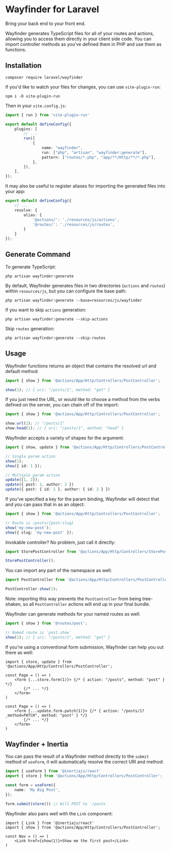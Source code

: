 # Wayfinder for Laravel

Bring your back end to your front end.

Wayfinder generates TypeScript files for all of your routes and actions, allowing you to access them directly in your client side code. You can import controller methods as you've defined them in PHP and use them as functions.

## Installation

```
composer require laravel/wayfinder
```

If you'd like to watch your files for changes, you can use `vite-plugin-run`:

```
npm i -D vite-plugin-run
```

Then in your `vite.config.js`:

```ts
import { run } from 'vite-plugin-run'

export default defineConfig({
    plugins: [
        // ...
        run([
            {
                name: "wayfinder",
                run: ["php", "artisan", "wayfinder:generate"],
                pattern: ["routes/*.php", "app/**/Http/**/*.php"],
            },
        ]),
    ],
});
```

It may also be useful to register aliases for importing the generated files into your app:

```ts
export default defineConfig({
    // ...
    resolve: {
        alias: {
            '@actions/': './resources/js/actions',
            '@routes/': './resources/js/routes',
        }
    }
});
```

## Generate Command

To generate TypeScript:

```
php artisan wayfinder:generate
```

By default, Wayfinder generates files in two directories (`actions` and `routes`) within `resources/js`, but you can configure the base path:

```
php artisan wayfinder:generate --base=resources/js/wayfinder
```

If you want to skip `actions` generation:

```
php artisan wayfinder:generate --skip-actions
```

Skip `routes` generation:

```
php artisan wayfinder:generate --skip-routes
```

## Usage

Wayfinder functions returns an object that contains the resolved url and default method:

```ts
import { show } from '@actions/App/Http/Controllers/PostController';

show(1); // { uri: "/posts/1", method: "get" }
```

If you just need the URL, or would like to choose a method from the verbs defined on the server, you can chain off of the import:

```ts
import { show } from '@actions/App/Http/Controllers/PostController';

show.url(1); // "/posts/1"
show.head(1); // { uri: "/posts/1", method: "head" }
```

Wayfinder accepts a variety of shapes for the argument:

```ts
import { show, update } from '@actions/App/Http/Controllers/PostController';

// Single param action
show(1);
show({ id: 1 });

// Multiple param action
update([1, 2]);
update({ post: 1, author: 2 })
update({ post: { id: 1 }, author: { id: 2 } })
```

If you've specified a key for the param binding, Wayfinder will detect that and you can pass that in as an object:

```ts
import { show } from '@actions/App/Http/Controllers/PostController';

// Route is /posts/{post:slug}
show('my-new-post');
show({ slug: 'my-new-post' });
```

Invokable controller? No problem, just call it directly:

```ts
import StorePostController from '@actions/App/Http/Controllers/StorePostController';

StorePostController();
```

You can import any part of the namespace as well:

```ts
import PostController from '@actions/App/Http/Controllers/PostController';

PostController.show(1);
```

Note: importing this way prevents the `PostController` from being tree-shaken, so all `PostController` actions will end up in your final bundle.

Wayfinder can generate methods for your named routes as well:

```ts
import { show } from '@routes/post';

// Named route is `post.show`
show(1); // { uri: "/posts/1", method: "get" }
```

If you're using a conventional form submission, Wayfinder can help you out there as well:

```tsx
import { store, update } from '@actions/App/Http/Controllers/PostController';

const Page = () => (
    <form {...store.form(1)}> {/* { action: "/posts", method: "post" } */}
        {/* ... */}
    </form>
)

const Page = () => (
    <form {...update.form.patch(1)}> {/* { action: "/posts/1?_method=PATCH", method: "post" } */}
        {/* ... */}
    </form>
)
```

## Wayfinder + Inertia

You can pass the result of a Wayfinder method directly to the `submit` method of `useForm`, it will automatically resolve the correct URI and method:

```ts
import { useForm } from '@inertiajs/react'
import { store } from '@actions/App/Http/Controllers/PostController';

const form = useForm({
    name: 'My Big Post',
});

form.submit(store()) // Will POST to `/posts`
```

Wayfinder also pairs well with the `Link` component:

```tsx
import { Link } from '@inertiajs/react'
import { show } from '@actions/App/Http/Controllers/PostController';

const Nav = () => (
    <Link href={show(1)}>Show me the first post</Link>
)
```
